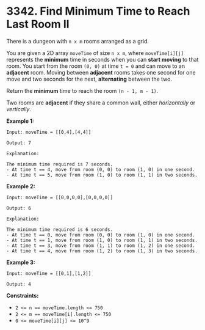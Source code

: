 # 3342. Find Minimum Time to Reach Last Room II

There is a dungeon with `n x m` rooms arranged as a grid.

You are given a 2D array `moveTime` of size `n x m`, where `moveTime[i][j]` represents the **minimum** time in seconds when you can **start moving** to that room. You start from the room `(0, 0)` at time `t = 0` and can move to an **adjacent** room. Moving between **adjacent** rooms takes one second for one move and two seconds for the next, **alternating** between the two.

Return the **minimum** time to reach the room `(n - 1, m - 1)`.

Two rooms are **adjacent** if they share a common wall, either *horizontally* or *vertically*.

**Example 1:**

```()
Input: moveTime = [[0,4],[4,4]]

Output: 7

Explanation:

The minimum time required is 7 seconds.
- At time t == 4, move from room (0, 0) to room (1, 0) in one second.
- At time t == 5, move from room (1, 0) to room (1, 1) in two seconds.
```

**Example 2:**

```()
Input: moveTime = [[0,0,0,0],[0,0,0,0]]

Output: 6

Explanation:

The minimum time required is 6 seconds.
- At time t == 0, move from room (0, 0) to room (1, 0) in one second.
- At time t == 1, move from room (1, 0) to room (1, 1) in two seconds.
- At time t == 3, move from room (1, 1) to room (1, 2) in one second.
- At time t == 4, move from room (1, 2) to room (1, 3) in two seconds.
```

**Example 3:**

```()
Input: moveTime = [[0,1],[1,2]]

Output: 4
```

**Constraints:**

- `2 <= n == moveTime.length <= 750`
- `2 <= m == moveTime[i].length <= 750`
- `0 <= moveTime[i][j] <= 10^9`
